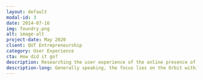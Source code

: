```yaml
---
layout: default
modal-id: 3
date: 2014-07-16
img: foundry.png
alt: image-alt
project-date: May 2020
client: QUT Entrepreneurship
category: User Experience
cta: How did it go?
description: Researching the user experience of the online presence of QUT Entrepreneurship program. Creating user personas and design ideas and iterations.
description-long: Generally speaking, the focus lies on the Orbit within this portfolio, even as there exist many different pages of QUT Entrepreneurship with redundant information, only the content of the QUT Orbit is analysed and improved. The described and presented prototype later on displays inter-face improvement ideas, without commenting the technical architecture or implementation. Furthermore, it has to be mentioned, that not all content is showcased within this portfolio, it moreover presents snippets of content and logic order. In addition, the target audience has been set to current as well as possible future foundry members.
---
```


